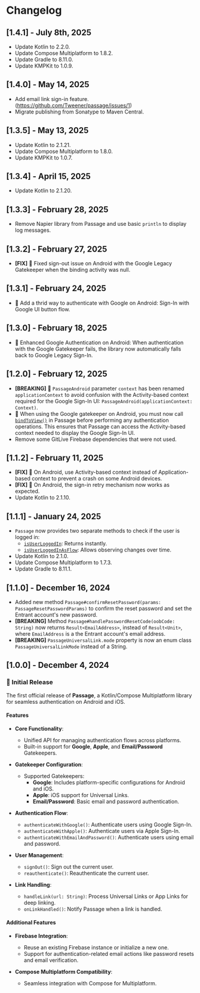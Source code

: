 
# Changelog

## [1.4.1] - July 8th, 2025
- Update Kotlin to 2.2.0.
- Update Compose Multiplatform to 1.8.2.
- Update Gradle to 8.11.0.
- Update KMPKit to 1.0.9.
 
## [1.4.0] - May 14, 2025
- Add email link sign-in feature. (https://github.com/Tweener/passage/issues/1)
- Migrate publishing from Sonatype to Maven Central.

## [1.3.5] - May 13, 2025
- Update Kotlin to 2.1.21.
- Update Compose Multiplatform to 1.8.0.
- Update KMPKit to 1.0.7.

## [1.3.4] - April 15, 2025
- Update Kotlin to 2.1.20.

## [1.3.3] - February 28, 2025
- Remove Napier library from Passage and use basic `println` to display log messages.

## [1.3.2] - February 27, 2025
- **[FIX]** 🤖 Fixed sign-out issue on Android with the Google Legacy Gatekeeper when the binding activity was null.

## [1.3.1] - February 24, 2025
- 🤖 Add a thrid way to authenticate with Google on Android: Sign-In with Google UI button flow.

## [1.3.0] - February 18, 2025
- 🤖 Enhanced Google Authentication on Android: When authentication with the Google Gatekeeper fails, the library now automatically falls back to Google Legacy Sign-In.

## [1.2.0] - February 12, 2025
- **[BREAKING]** 🤖 `PassageAndroid` parameter `context` has been renamed `applicationContext` to avoid confusion with the Activity-based context required for the Google Sign-In UI: `PassageAndroid(applicationContext: Context)`.
- 🤖 When using the Google gatekeeper on Android, you must now call [`bindToView()`](https://github.com/Tweener/passage/blob/main/passage/src/commonMain/kotlin/com/tweener/passage/Passage.kt#L107) in Passage before performing any authentication operations. This ensures that Passage can access the Activity-based context needed to display the Google Sign-In UI.
- Remove some GitLive Firebase dependencies that were not used.

## [1.1.2] - February 11, 2025
- **[FIX]** 🤖 On Android, use Activity-based context instead of Application-based context to prevent a crash on some Android devices.
- **[FIX]** 🤖 On Android, the sign-in retry mechanism now works as expected.
- Update Kotlin to 2.1.10.

## [1.1.1] - January 24, 2025
- `Passage` now provides two separate methods to check if the user is logged in:
  - [`isUserLoggedIn`](https://github.com/Tweener/passage/blob/main/passage/src/commonMain/kotlin/com/tweener/passage/Passage.kt#L128): Returns instantly.
  - [`isUserLoggedInAsFlow`](https://github.com/Tweener/passage/blob/main/passage/src/commonMain/kotlin/com/tweener/passage/Passage.kt#L136): Allows observing changes over time.
- Update Kotlin to 2.1.0.
- Update Compose Multiplatform to 1.7.3.
- Update Gradle to 8.11.1.

## [1.1.0] - December 16, 2024
- Added new method `Passage#confirmResetPassword(params: PassageResetPasswordParams)` to confirm the reset password and set the Entrant account's new password.
- **[BREAKING]** Method `Passage#handlePasswordResetCode(oobCode: String)` now returns `Result<EmailAddress>`, instead of `Result<Unit>`, where `EmailAddress` is a the Entrant account's email address.
- **[BREAKING]** `PassageUniversalLink.mode` property is now an enum class `PassageUniversalLinkMode` instead of a String.

## [1.0.0] - December 4, 2024

### 🚀 Initial Release

The first official release of **Passage**, a Kotlin/Compose Multiplatform library for seamless authentication on Android and iOS.

#### Features
- **Core Functionality**:
  - Unified API for managing authentication flows across platforms.
  - Built-in support for **Google**, **Apple**, and **Email/Password** Gatekeepers.

- **Gatekeeper Configuration**:
  - Supported Gatekeepers:
    - **Google**: Includes platform-specific configurations for Android and iOS.
    - **Apple**: iOS support for Universal Links.
    - **Email/Password**: Basic email and password authentication.

- **Authentication Flow**:
  - `authenticateWithGoogle()`: Authenticate users using Google Sign-In.
  - `authenticateWithApple()`: Authenticate users via Apple Sign-In.
  - `authenticateWithEmailAndPassword()`: Authenticate users using email and password.

- **User Management**:
  - `signOut()`: Sign out the current user.
  - `reauthenticate()`: Reauthenticate the current user.

- **Link Handling**:
  - `handleLink(url: String)`: Process Universal Links or App Links for deep linking.
  - `onLinkHandled()`: Notify Passage when a link is handled.

#### Additional Features
- **Firebase Integration**:
  - Reuse an existing Firebase instance or initialize a new one.
  - Support for authentication-related email actions like password resets and email verification.

- **Compose Multiplatform Compatibility**:
  - Seamless integration with Compose for Multiplatform.
